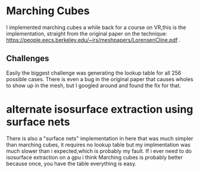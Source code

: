 # Marching Cubes
I implemented marching cubes a while back for a course on VR,this is the implementation, straight from the original paper on the technique: https://people.eecs.berkeley.edu/~jrs/meshpapers/LorensenCline.pdf .


## Challenges
Easily the biggest challenge was generating the lookup table for all 256 possible cases. There is even a bug in the original paper that causes wholes to show up in the mesh, but I googled around and found the fix for that.

# alternate isosurface extraction using surface nets
There is also a "surface nets" implementation in here that was much simpler than marching cubes, it requires no 
lookup table but my implmentation was much slower than i expected,which is probably my fault. If i ever need to do 
isosurface extraction on a gpu i think Marching cubes is probably better because once, you have the table everything is easy. 